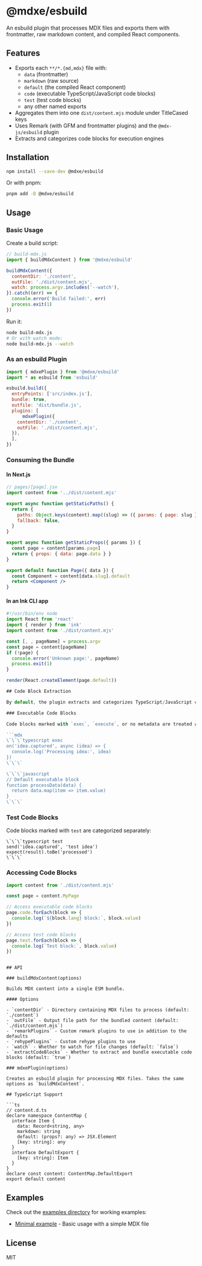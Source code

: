 # @mdxe/esbuild

An esbuild plugin that processes MDX files and exports them with frontmatter, raw markdown content, and compiled React components.

## Features

- Exports each `**/*.{md,mdx}` file with:
  - `data` (frontmatter)
  - `markdown` (raw source)
  - `default` (the compiled React component)
  - `code` (executable TypeScript/JavaScript code blocks)
  - `test` (test code blocks)
  - any other named exports
- Aggregates them into one `dist/content.mjs` module under TitleCased keys
- Uses Remark (with GFM and frontmatter plugins) and the `@mdx-js/esbuild` plugin
- Extracts and categorizes code blocks for execution engines

## Installation

```bash
npm install --save-dev @mdxe/esbuild
```

Or with pnpm:

```bash
pnpm add -D @mdxe/esbuild
```

## Usage

### Basic Usage

Create a build script:

```js
// build-mdx.js
import { buildMdxContent } from '@mdxe/esbuild'

buildMdxContent({
  contentDir: './content',
  outFile: './dist/content.mjs',
  watch: process.argv.includes('--watch'),
}).catch((err) => {
  console.error('Build failed:', err)
  process.exit(1)
})
```

Run it:

```bash
node build-mdx.js
# Or with watch mode:
node build-mdx.js --watch
```

### As an esbuild Plugin

```js
import { mdxePlugin } from '@mdxe/esbuild'
import * as esbuild from 'esbuild'

esbuild.build({
  entryPoints: ['src/index.js'],
  bundle: true,
  outfile: 'dist/bundle.js',
  plugins: [
      mdxePlugin({
    contentDir: './content',
    outFile: './dist/content.mjs',
  }),
  ],
})
```

### Consuming the Bundle

#### In Next.js

```jsx
// pages/[page].jsx
import content from '../dist/content.mjs'

export async function getStaticPaths() {
  return {
    paths: Object.keys(content).map((slug) => ({ params: { page: slug } })),
    fallback: false,
  }
}

export async function getStaticProps({ params }) {
  const page = content[params.page]
  return { props: { data: page.data } }
}

export default function Page({ data }) {
  const Component = content[data.slug].default
  return <Component />
}
```

#### In an Ink CLI app

```js
#!/usr/bin/env node
import React from 'react'
import { render } from 'ink'
import content from './dist/content.mjs'

const [, , pageName] = process.argv
const page = content[pageName]
if (!page) {
  console.error('Unknown page:', pageName)
  process.exit(1)
}

render(React.createElement(page.default))

## Code Block Extraction

By default, the plugin extracts and categorizes TypeScript/JavaScript code blocks from your MDX files:

### Executable Code Blocks

Code blocks marked with `exec`, `execute`, or no metadata are treated as executable:

```mdx
\`\`\`typescript exec
on('idea.captured', async (idea) => {
  console.log('Processing idea:', idea)
})
\`\`\`

\`\`\`javascript
// Default executable block
function processData(data) {
  return data.map(item => item.value)
}
\`\`\`
```

### Test Code Blocks

Code blocks marked with `test` are categorized separately:

```mdx
\`\`\`typescript test
send('idea.captured', 'test idea')
expect(result).toBe('processed')
\`\`\`
```

### Accessing Code Blocks

```js
import content from './dist/content.mjs'

const page = content.MyPage

// Access executable code blocks
page.code.forEach(block => {
  console.log(`${block.lang} block:`, block.value)
})

// Access test code blocks
page.test.forEach(block => {
  console.log(`Test block:`, block.value)
})
```
```

## API

### buildMdxContent(options)

Builds MDX content into a single ESM bundle.

#### Options

- `contentDir` - Directory containing MDX files to process (default: `./content`)
- `outFile` - Output file path for the bundled content (default: `./dist/content.mjs`)
- `remarkPlugins` - Custom remark plugins to use in addition to the defaults
- `rehypePlugins` - Custom rehype plugins to use
- `watch` - Whether to watch for file changes (default: `false`)
- `extractCodeBlocks` - Whether to extract and bundle executable code blocks (default: `true`)

### mdxePlugin(options)

Creates an esbuild plugin for processing MDX files. Takes the same options as `buildMdxContent`.

## TypeScript Support

```ts
// content.d.ts
declare namespace ContentMap {
  interface Item {
    data: Record<string, any>
    markdown: string
    default: (props?: any) => JSX.Element
    [key: string]: any
  }
  interface DefaultExport {
    [key: string]: Item
  }
}
declare const content: ContentMap.DefaultExport
export default content
```

## Examples

Check out the [examples directory](./examples) for working examples:

- [Minimal example](./examples/minimal) - Basic usage with a simple MDX file

## License

MIT
